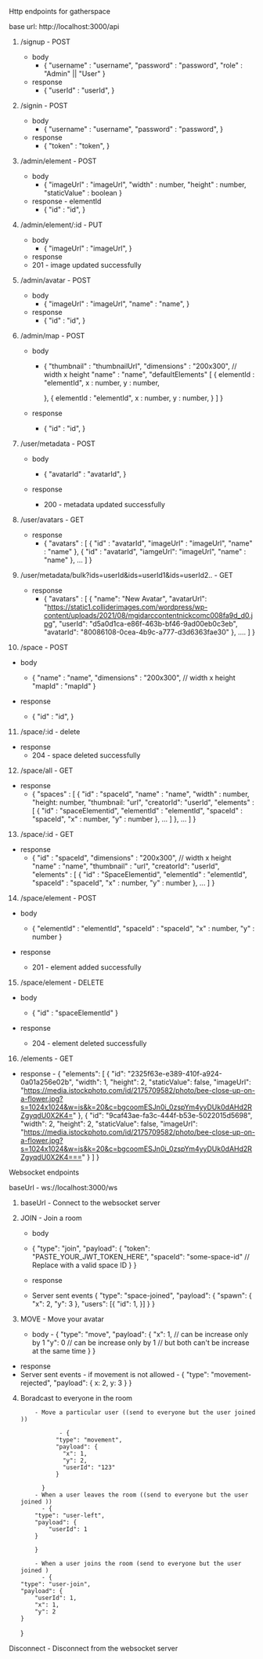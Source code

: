 Http endpoints for gatherspace

base url: http://localhost:3000/api

1. /signup - POST

   - body
     - {
       "username" : "username",
       "password" : "password",
       "role" : "Admin" || "User"
       }
   - response
     - {
       "userId" : "userId",
       }

2. /signin - POST

   - body
     - {
       "username" : "username",
       "password" : "password",
       }
   - response
     - {
       "token" : "token",
       }

3. /admin/element - POST

   - body
     - {
       "imageUrl" : "imageUrl",
       "width" : number,
       "height" : number,
       "staticValue" : boolean
       }
   - response - elementId
     - {
       "id" : "id",
       }

4. /admin/element/:id - PUT

   - body
     - {
       "imageUrl" : "imageUrl",
       }
   - response
   - 201 - image updated successfully

5. /admin/avatar - POST

   - body
     - {
       "imageUrl" : "imageUrl",
       "name" : "name",
       }
   - response
     - {
       "id" : "id",
       }

6. /admin/map - POST

   - body

     - {
       "thumbnail" : "thumbnailUrl",
       "dimensions" : "200x300", // width x height
       "name" : "name",
       "defaultElements" [
       {
       elementId : "elementId",
       x : number,
       y : number,

       }, {
       elementId : "elementId",
       x : number,
       y : number,
       }
       ]
       }

   - response
     - {
       "id" : "id",
       }

7. /user/metadata - POST

   - body

     - {
       "avatarId" : "avatarId",
       }

   - response
     - 200 - metadata updated successfully

8. /user/avatars - GET

   - response
     - {
       "avatars" : [
       {
       "id" : "avatarId",
       "imageUrl" : "imageUrl",
       "name" : "name"
       }, {
       "id" : "avatarId",
       "iamgeUrl": "imageUrl",
       "name" : "name"
       }, ...
       ]
       }

9. /user/metadata/bulk?ids=userId&ids=userId1&ids=userId2.. - GET

   - response
     - {
       "avatars" : [
       {
       "name": "New Avatar",
       "avatarUrl": "https://static1.colliderimages.com/wordpress/wp-content/uploads/2021/08/mgidarccontentnickcomc008fa9d_d0.jpg",
       "userId": "d5a0d1ca-e86f-463b-bf46-9ad00eb0c3eb",
       "avatarId": "80086108-0cea-4b9c-a777-d3d6363fae30"
       }, ....
       ]
       }

10. /space - POST

- body

  - {
    "name" : "name",
    "dimensions" : "200x300", // width x height
    "mapId" : "mapId"
    }

- response
  - {
    "id" : "id",
    }

11. /space/:id - delete

- response
  - 204 - space deleted successfully

12. /space/all - GET

- response
  - {
    "spaces" : [
    {
    "id" : "spaceId",
    "name" : "name",
    "width" : number,
    "height: number,
    "thumbnail: "url",
    "creatorId": "userId",
    "elements" : [
    {
    "id" : "spaceElementid",
    "elementId" : "elementId",
    "spaceId" : "spaceId",
    "x" : number,
    "y" : number
    }, ...
    ]
    }, ...
    ]
    }

13. /space/:id - GET

- response
  - {
    "id" : "spaceId",
    "dimensions" : "200x300", // width x height
    "name" : "name",
    "thumbnail" : "url",
    "creatorId": "userId",
    "elements" : [
    {
    "id" : "SpaceElementid",
    "elementId" : "elementId",
    "spaceId" : "spaceId",
    "x" : number,
    "y" : number
    }, ...
    ]
    }

14. /space/element - POST

- body

  - {
    "elementId" : "elementId",
    "spaceId" : "spaceId",
    "x" : number,
    "y" : number
    }

- response
  - 201 - element added successfully

15. /space/element - DELETE

- body

  - {
    "id" : "spaceElementId"
    }

- response
  - 204 - element deleted successfully

16. /elements - GET

- response - {
  "elements": [
  {
  "id": "2325f63e-e389-410f-a924-0a01a256e02b",
  "width": 1,
  "height": 2,
  "staticValue": false,
  "imageUrl": "https://media.istockphoto.com/id/2175709582/photo/bee-close-up-on-a-flower.jpg?s=1024x1024&w=is&k=20&c=bgcoomESJn0i_0zspYm4yyDUk0dAHd2RZgyqdU0X2K4="
  },
  {
  "id": "9caf43ae-fa3c-444f-b53e-5022015d5698",
  "width": 2,
  "height": 2,
  "staticValue": false,
  "imageUrl": "https://media.istockphoto.com/id/2175709582/photo/bee-close-up-on-a-flower.jpg?s=1024x1024&w=is&k=20&c=bgcoomESJn0i_0zspYm4yyDUk0dAHd2RZgyqdU0X2K4==="
  }
  ]
  }

Websocket endpoints

baseUrl - ws://localhost:3000/ws

1. baseUrl - Connect to the websocket server

2. JOIN - Join a room

   - body
   - {
     "type": "join",
     "payload": {
     "token": "PASTE_YOUR_JWT_TOKEN_HERE",
     "spaceId": "some-space-id" // Replace with a valid space ID
     }
     }

   - response
   - Server sent events
     {
     "type": "space-joined",
     "payload": {
     "spawn": {
     "x": 2,
     "y": 3
     },
     "users": [{
     "id": 1,
     }]
     }
     }

3. MOVE - Move your avatar
   - body - {
     "type": "move",
     "payload": {
     "x": 1, // can be increase only by 1
     "y": 0 // can be increase only by 1
     // but both can't be increase at the same time
     }
     }

- response
- Server sent events - if movement is not allowed - {
  "type": "movement-rejected",
  "payload": {
  x: 2,
  y: 3
  }
  }

4.  Boradcast to everyone in the room

            - Move a particular user ((send to everyone but the user joined ))

                   - {
                  "type": "movement",
                  "payload": {
                    "x": 1,
                    "y": 2,
                    "userId": "123"
                  }

              }
            - When a user leaves the room ((send to everyone but the user joined ))
              - {
            "type": "user-left",
            "payload": {
            	"userId": 1
            }

            }

            - When a user joins the room (send to everyone but the user joined )
              - {
        "type": "user-join",
        "payload": {
        	"userId": 1,
        	"x": 1,
        	"y": 2
        }

    }

Disconnect - Disconnect from the websocket server
